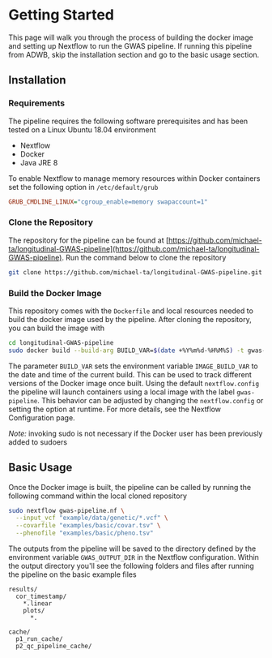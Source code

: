 # Getting Started

This page will walk you through the process of building the docker image and setting up Nextflow to run the 
GWAS pipeline. If running this pipeline from ADWB, skip the installation section and go to the basic usage
section.

## Installation

### Requirements

The pipeline requires the following software prerequisites and has been tested on a Linux Ubuntu 18.04 environment

- Nextflow 
- Docker
- Java JRE 8

To enable Nextflow to manage memory resources within Docker containers set the following option in
`/etc/default/grub`

```ini
GRUB_CMDLINE_LINUX="cgroup_enable=memory swapaccount=1"
```

### Clone the Repository

The repository for the pipeline can be found at 
[https://github.com/michael-ta/longitudinal-GWAS-pipeline](https://github.com/michael-ta/longitudinal-GWAS-pipeline).
Run the command below to clone the repository

```sh
git clone https://github.com/michael-ta/longitudinal-GWAS-pipeline.git 
```

### Build the Docker Image

This repository comes with the `Dockerfile` and local resources needed to build the docker image used by the 
pipeline. After cloning the repository, you can build the image with

```sh
cd longitudinal-GWAS-pipeline
sudo docker build --build-arg BUILD_VAR=$(date +%Y%m%d-%H%M%S) -t gwas-pipeline .
```

The parameter `BUILD_VAR` sets the environment variable `IMAGE_BUILD_VAR` to the date and time of the current 
build. This can be used to track different versions of the Docker image once built. Using the default 
`nextflow.config` the pipeline will launch containers using a local image with the label `gwas-pipeline`. This 
behavior can be adjusted by changing the `nextflow.config` or setting the option at runtime. For more details, 
see the Nextflow Configuration page.

_Note:_ invoking sudo is not necessary if the Docker user has been previously added to sudoers

## Basic Usage

Once the Docker image is built, the pipeline can be called by running the following command within the local 
cloned repository

```sh
sudo nextflow gwas-pipeline.nf \
  --input_vcf "example/data/genetic/*.vcf" \
  --covarfile "examples/basic/covar.tsv" \
  --phenofile "examples/basic/pheno.tsv"
```

The outputs from the pipeline will be saved to the directory defined by the environment variable 
`GWAS_OUTPUT_DIR` in the Nextflow configuration. Within the output directory you'll see the following folders
and files after running the pipeline on the basic example files

```text
results/
  cor_timestamp/
    *.linear
    plots/
      *.

cache/
  p1_run_cache/
  p2_qc_pipeline_cache/ 
```
